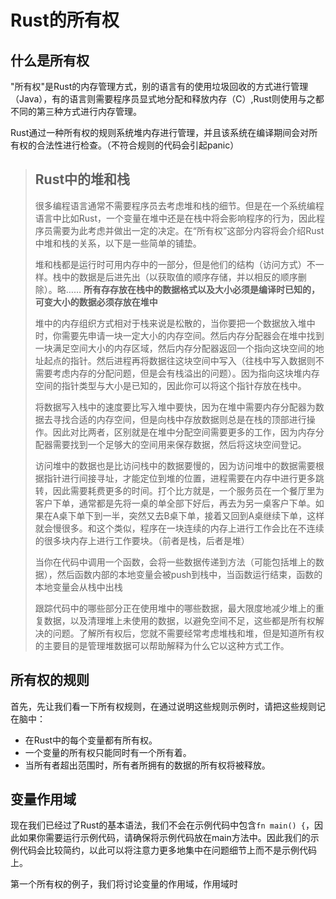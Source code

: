 # Rust的所有权

## 什么是所有权

"所有权"是Rust的内存管理方式，别的语言有的使用垃圾回收的方式进行管理（Java），有的语言则需要程序员显式地分配和释放内存（C）,Rust则使用与之都不同的第三种方式进行内存管理。

Rust通过一种所有权的规则系统堆内存进行管理，并且该系统在编译期间会对所有权的合法性进行检查。（不符合规则的代码会引起panic）

> ## Rust中的堆和栈
> 很多编程语言通常不需要程序员去考虑堆和栈的细节。但是在一个系统编程语言中比如Rust，一个变量在堆中还是在栈中将会影响程序的行为，因此程序员需要为此考虑并做出一定的决定。在“所有权”这部分内容将会介绍Rust中堆和栈的关系，以下是一些简单的铺垫。
> 
> 堆和栈都是运行时可用内存中的一部分，但是他们的结构（访问方式）不一样。栈中的数据是后进先出（以获取值的顺序存储，并以相反的顺序删除）。略……
> **所有存存放在栈中的数据格式以及大小必须是编译时已知的，可变大小的数据必须存放在堆中**
>
> 堆中的内存组织方式相对于栈来说是松散的，当你要把一个数据放入堆中时，你需要先申请一块一定大小的内存空间。然后内存分配器会在堆中找到一块满足空间大小的内存区域，然后内存分配器返回一个指向这块空间的地址起点的指针。然后进程再将数据往这块空间中写入（往栈中写入数据则不需要考虑内存的分配问题，但是会有栈溢出的问题）。因为指向这块堆内存空间的指针类型与大小是已知的，因此你可以将这个指针存放在栈中。
>
>将数据写入栈中的速度要比写入堆中要快，因为在堆中需要内存分配器为数据去寻找合适的内存空间，但是向栈中存放数据则总是在栈的顶部进行操作。因此对比两者，区别就是在堆中分配空间需要更多的工作，因为内存分配器需要找到一个足够大的空间用来保存数据，然后将这块空间登记。
>
>访问堆中的数据也是比访问栈中的数据要慢的，因为访问堆中的数据需要根据指针进行间接寻址，才能定位到堆的位置，进程需要在内存中进行更多跳转，因此需要耗费更多的时间。打个比方就是，一个服务员在一个餐厅里为客户下单，通常都是先将一桌的单全部下好后，再去为另一桌客户下单。如果在A桌下单下到一半，突然又去B桌下单，接着又回到A桌继续下单，这样就会慢很多。和这个类似，程序在一块连续的内存上进行工作会比在不连续的很多块内存上进行工作要块。（前者是栈，后者是堆）
>
>当你在代码中调用一个函数，会将一些数据传递到方法（可能包括堆上的数据），然后函数内部的本地变量会被push到栈中，当函数运行结束，函数的本地变量会从栈中出栈
>
>跟踪代码中的哪些部分正在使用堆中的哪些数据，最大限度地减少堆上的重复数据，以及清理堆上未使用的数据，以避免空间不足，这些都是所有权解决的问题。了解所有权后，您就不需要经常考虑堆栈和堆，但是知道所有权的主要目的是管理堆数据可以帮助解释为什么它以这种方式工作。

## 所有权的规则

首先，先让我们看一下所有权规则，在通过说明这些规则示例时，请把这些规则记在脑中：
- 在Rust中的每个变量都有所有权。
- 一个变量的所有权只能同时有一个所有着。
- 当所有者超出范围时，所有者所拥有的数据的所有权将被释放。

## 变量作用域
现在我们已经过了Rust的基本语法，我们不会在示例代码中包含```fn main() {```，因此如果你需要运行示例代码，请确保将示例代码放在main方法中。因此我们的示例代码会比较简约，以此可以将注意力更多地集中在问题细节上而不是示例代码上。

第一个所有权的例子，我们将讨论变量的作用域，作用域时